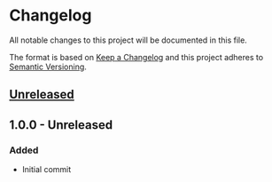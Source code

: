 # Changelog
All notable changes to this project will be documented in this file.

The format is based on [Keep a Changelog](http://keepachangelog.com/en/1.0.0/)
and this project adheres to [Semantic Versioning](http://semver.org/spec/v2.0.0.html).

## [Unreleased]

## 1.0.0 - Unreleased
### Added
- Initial commit

[Unreleased]: https://github.com/nikolajevp/changelog-updater/compare/v1.0.0...HEAD